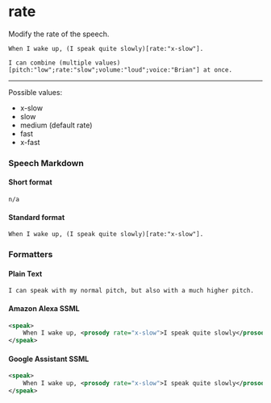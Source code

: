 # rate

Modify the rate of the speech.

```
When I wake up, (I speak quite slowly)[rate:"x-slow"].

I can combine (multiple values)[pitch:"low";rate:"slow";volume:"loud";voice:"Brian"] at once.
```

---

Possible values:
- x-slow
- slow
- medium (default rate)
- fast
- x-fast


### Speech Markdown
#### Short format
```
n/a
```

#### Standard format
```
When I wake up, (I speak quite slowly)[rate:"x-slow"].
```

### Formatters
#### Plain Text
```
I can speak with my normal pitch, but also with a much higher pitch.
```

#### Amazon Alexa SSML
```xml
<speak>
    When I wake up, <prosody rate="x-slow">I speak quite slowly</prosody>.
</speak>
```

#### Google Assistant SSML
```xml
<speak>
    When I wake up, <prosody rate="x-slow">I speak quite slowly</prosody>.
</speak>
```
